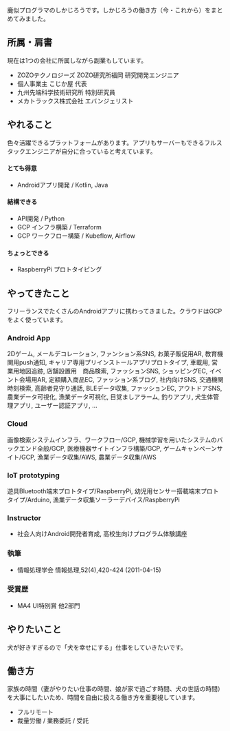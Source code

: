 鹿似プログラマのしかじろうです。しかじろうの働き方（今・これから）をまとめてみました。

## 所属・肩書

現在は1つの会社に所属しながら副業もしています。

- ZOZOテクノロジーズ ZOZO研究所福岡 研究開発エンジニア
- 個人事業主 こじか屋 代表
- 九州先端科学技術研究所 特別研究員
- メカトラックス株式会社 エバンジェリスト

## やれること

色々活躍できるプラットフォームがあります。アプリもサーバーもできるフルスタックエンジニアが自分に合っていると考えています。

#### とても得意

- Androidアプリ開発 / Kotlin, Java

#### 結構できる

- API開発 / Python
- GCP インフラ構築 / Terraform
- GCP ワークフロー構築 / Kubeflow, Airflow

#### ちょっとできる

- RaspberryPi プロトタイピング

## やってきたこと

フリーランスでたくさんのAndroidアプリに携わってきました。クラウドはGCPをよく使っています。

### Android App

2Dゲーム, メールデコレーション, ファンション系SNS, お菓子販促用AR, 教育機関用push通知, キャリア専用プリインストールアプリプロトタイプ, 車載用, 営業用地図追跡, 店舗設置用　商品検索, ファッションSNS, ショッピングEC, イベント会場用AR, 定額購入商品EC, ファッション系ブログ, 社内向けSNS, 交通機関時刻検索, 高齢者見守り通話, BLEデータ収集, ファッションEC, アウトドアSNS, 農業データ可視化, 漁業データ可視化, 目覚ましアラーム, 釣りアプリ, 犬生体管理アプリ, ユーザー認証アプリ, ...

### Cloud

画像検索システムインフラ、ワークフロー/GCP, 機械学習を用いたシステムのバックエンド全般/GCP, 医療機器サイトインフラ構築/GCP, ゲームキャンペーンサイト/GCP, 漁業データ収集/AWS, 農業データ収集/AWS

### IoT prototyping

遊具Bluetooth端末プロトタイプ/RaspberryPi, 幼児用センサー搭載端末プロトタイプ/Arduino, 漁業データ収集ソーラーデバイス/RaspberryPi

### Instructor

- 社会人向けAndroid開発者育成, 高校生向けプログラム体験講座

### 執筆

- 情報処理学会 情報処理,52(4),420-424 (2011-04-15)

### 受賞歴

- MA4 UI特別賞 他2部門

## やりたいこと

犬が好きすぎるので「犬を幸せにする」仕事をしていきたいです。

## 働き方

家族の時間（妻がやりたい仕事の時間、娘が家で過ごす時間、犬の世話の時間）を大事にしたいため、時間を自由に扱える働き方を重要視しています。

- フルリモート
- 裁量労働 / 業務委託 / 受託

